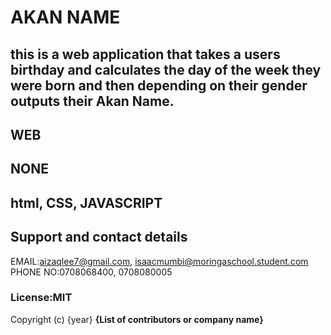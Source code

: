 # AKAN NAME

## this is a web application that takes a users birthday and calculates the day of the week they were born and then depending on their gender outputs their Akan Name. 
## WEB
## NONE
## html, CSS, JAVASCRIPT
## Support and contact details
EMAIL:aizaqlee7@gmail.com, isaacmumbi@moringaschool.student.com
PHONE NO:0708068400, 0708080005
### License:MIT
Copyright (c) {year} **{List of contributors or company name}**
  
